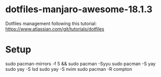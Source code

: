 # dotfiles-manjaro-awesome-18.1.3

Dotfiles management following this tutorial: https://www.atlassian.com/git/tutorials/dotfiles

# Setup

sudo pacman-mirrors -f 5 && sudo pacman -Syyu
sudo pacman -S yay
sudo yay -S lsd
sudo yay -S nvim
sudo pacman -R compton
